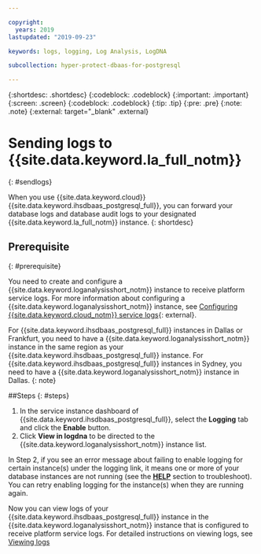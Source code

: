 ```yaml
---

copyright:
  years: 2019
lastupdated: "2019-09-23"

keywords: logs, logging, Log Analysis, LogDNA

subcollection: hyper-protect-dbaas-for-postgresql

---
```


{:shortdesc: .shortdesc}
{:codeblock: .codeblock}
{:important: .important}
{:screen: .screen}
{:codeblock: .codeblock}
{:tip: .tip}
{:pre: .pre}
{:note: .note}
{:external: target="_blank" .external}

# Sending logs to {{site.data.keyword.la_full_notm}}
{: #sendlogs}

When you use {{site.data.keyword.cloud}} {{site.data.keyword.ihsdbaas_postgresql_full}}, you can forward your database logs and database audit logs to your designated {{site.data.keyword.la_full_notm}} instance.
{: shortdesc}

## Prerequisite
{: #prerequisite}

You need to create and configure a {{site.data.keyword.loganalysisshort_notm}} instance to receive platform service logs. For more information about configuring a {{site.data.keyword.loganalysisshort_notm}} instance, see [Configuring {{site.data.keyword.cloud_notm}} service logs](/docs/services/Log-Analysis-with-LogDNA?topic=LogDNA-config_svc_logs){: external}.

For {{site.data.keyword.ihsdbaas_postgresql_full}} instances in Dallas or Frankfurt, you need to have a {{site.data.keyword.loganalysisshort_notm}} instance in the same region as your {{site.data.keyword.ihsdbaas_postgresql_full}} instance. For {{site.data.keyword.ihsdbaas_postgresql_full}} instances in Sydney, you need to have a {{site.data.keyword.loganalysisshort_notm}} instance in Dallas.
{: note}

##Steps
{: #steps}

1. In the service instance dashboard of {{site.data.keyword.ihsdbaas_postgresql_full}}, select the **Logging** tab and click the **Enable** button.
2. Click **View in logdna** to be directed to the {{site.data.keyword.loganalysisshort_notm}} instance list.

In Step 2, if you see an error message about failing to enable logging for certain instance(s) under the logging link, it means one or more of your database instances are not running (see the [ **HELP**](/docs/services/hyper-protect-dbaas-for-postgresql?topic=hyper-protect-dbaas-for-postgresql-getting-help-and-support) section to troubleshoot). You can retry enabling logging for the instance(s) when they are running again.

Now you can view logs of your {{site.data.keyword.ihsdbaas_postgresql_full}} instance in the {{site.data.keyword.loganalysisshort_notm}} instance that is configured to receive platform service logs. For detailed instructions on viewing logs, see [Viewing logs](/docs/services/Log-Analysis-with-LogDNA?topic=LogDNA-view_logs)
